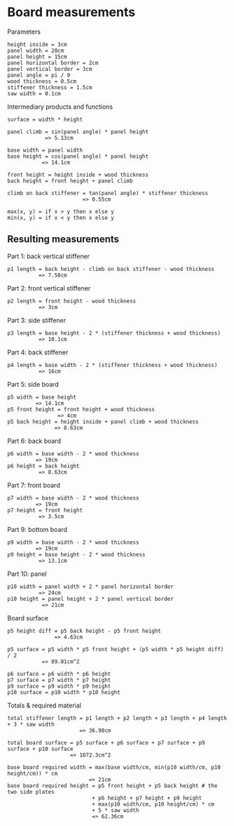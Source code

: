 # Board measurements

Parameters

    height inside = 3cm
    panel width = 20cm
    panel height = 15cm
    panel horizontal border = 2cm
    panel vertical border = 3cm
    panel angle = pi / 9 
    wood thickness = 0.5cm
    stiffener thickness = 1.5cm
    saw width = 0.1cm


Intermediary products and functions

    surface = width * height

    panel climb = sin(panel angle) * panel height
                => 5.13cm

    base width = panel width
    base height = cos(panel angle) * panel height
               => 14.1cm
    
    front height = height inside + wood thickness
    back height = front height + panel climb

    climb on back stiffener = tan(panel angle) * stiffener thickness
                            => 0.55cm
    
    max(x, y) = if x > y then x else y
    min(x, y) = if x < y then x else y


## Resulting measurements

Part 1: back vertical stiffener

    p1 length = back height - climb on back stiffener - wood thickness
              => 7.58cm

Part 2: front vertical stiffener

    p2 length = front height - wood thickness
              => 3cm
    
Part 3: side stiffener

    p3 length = base height - 2 * (stiffener thickness + wood thickness)
              => 10.1cm
    
Part 4: back stiffener

    p4 length = base width - 2 * (stiffener thickness + wood thickness)
              => 16cm

Part 5: side board
    
    p5 width = base height
             => 14.1cm
    p5 front height = front height + wood thickness
                    => 4cm
    p5 back height = height inside + panel climb + wood thickness
                   => 8.63cm

Part 6: back board

    p6 width = base width - 2 * wood thickness
             => 19cm
    p6 height = back height
              => 8.63cm

Part 7: front board

    p7 width = base width - 2 * wood thickness
             => 19cm
    p7 height = front height
              => 3.5cm

Part 9: bottom board

    p9 width = base width - 2 * wood thickness
             => 19cm
    p9 height = base height - 2 * wood thickness
              => 13.1cm

Part 10: panel

    p10 width = panel width + 2 * panel horizontal border
              => 24cm
    p10 height = panel height + 2 * panel vertical border
               => 21cm

Board surface

              
    p5 height diff = p5 back height - p5 front height
                   => 4.63cm
    
    p5 surface = p5 width * p5 front height + (p5 width * p5 height diff) / 2
               => 89.01cm^2

    p6 surface = p6 width * p6 height
    p7 surface = p7 width * p7 height
    p9 surface = p9 width * p9 height
    p10 surface = p10 width * p10 height

Totals & required material

    total stiffener length = p1 length + p2 length + p3 length + p4 length + 3 * saw width
                           => 36.98cm

    total board surface = p5 surface + p6 surface + p7 surface + p9 surface + p10 surface
                        => 1072.3cm^2
    
    base board required width = max(base width/cm, min(p10 width/cm, p10 height/cm)) * cm
                              => 21cm
    base board required height = p5 front height + p5 back height # the two side plates
                               + p6 height + p7 height + p9 height
                               + max(p10 width/cm, p10 height/cm) * cm
                               + 5 * saw width
                               => 62.36cm